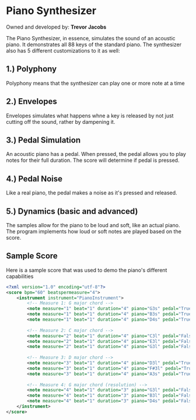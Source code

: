 # Piano Synthesizer
Owned and developed by: **Trevor Jacobs**

The Piano Synthesizer, in essence, simulates the sound of an acoustic piano. 
It demonstrates all 88 keys of the standard piano. The synthesizer also has 5 different
customizations to it as well:

## 1.) Polyphony
Polyphony means that the synthesizer can play one or more note at a time

## 2.) Envelopes
Envelopes simulates what happens whne a key is released by not just cutting
off the sound, rather by dampening it.

## 3.) Pedal Simulation
An acoustic piano has a pedal. When pressed, the pedal allows you to play notes for their full duration. The score will determine if pedal is pressed.

## 4.) Pedal Noise
Like a real piano, the pedal makes a noise as it's pressed and released.

## 5.) Dynamics (basic and advanced)
The samples allow for the piano to be loud and soft, like an actual piano. The program implements how loud or soft notes are played based on the score.


## Sample Score
Here is a sample score that was used to demo the piano's different capabilities
```xml
<?xml version="1.0" encoding="utf-8"?>
<score bpm="60" beatspermeasure="4">
    <instrument instrument="PianoInstrument">
        <!-- Measure 1: G major chord -->
        <note measure="1" beat="1" duration="4" piano="G3s" pedal="True"/>
        <note measure="1" beat="1" duration="4" piano="B3s" pedal="True"/>
        <note measure="1" beat="1" duration="4" piano="D4s" pedal="True"/>
        
        <!-- Measure 2: C major chord -->
        <note measure="2" beat="1" duration="4" piano="C3l" pedal="False"/>
        <note measure="2" beat="1" duration="4" piano="E3l" pedal="False"/>
        <note measure="2" beat="1" duration="4" piano="G3l" pedal="False"/>
        
        <!-- Measure 3: D major chord -->
        <note measure="3" beat="1" duration="4" piano="D3l" pedal="True"/>
        <note measure="3" beat="1" duration="4" piano="F#3l" pedal="True"/>
        <note measure="3" beat="1" duration="4" piano="A3s" pedal="True"/>
        
        <!-- Measure 4: G major chord (resolution) -->
        <note measure="4" beat="1" duration="3" piano="G3l" pedal="False"/>
        <note measure="4" beat="1" duration="3" piano="B3l" pedal="False"/>
        <note measure="4" beat="1" duration="3" piano="D4s" pedal="False"/>
    </instrument>
</score>
```
